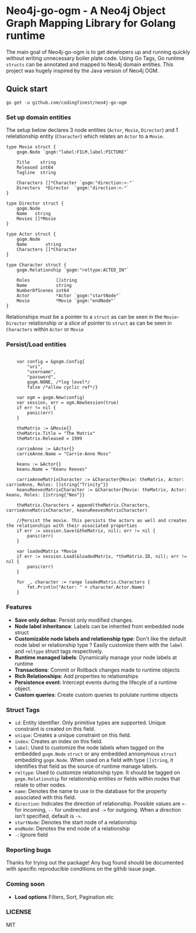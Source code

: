 # Neo4j-go-ogm - A Neo4j Object Graph Mapping Library for Golang runtime

The main goal of Neo4j-go-ogm is to get developers up and running quickly without writing unnecessary boiler plate code. Using Go Tags, Go runtime `structs` can be annotated and mapped to Neo4j domain entities. This project was hugely inspired by the Java version of Neo4j OGM.

## Quick start

```
go get -u github.com/codingfinest/neo4j-go-ogm
```

### Set up domain entities

The setup below declares 3 node entities (`Actor`, `Movie`, `Director`) and 1 relelationship entity (`Character`) which relates an `Actor` to a `Movie`. 

```
type Movie struct {
	gogm.Node `gogm:"label:FILM,label:PICTURE"`

	Title    string
	Released int64
	Tagline  string

	Characters []*Character `gogm:"direction:<-"`
	Directors  *Director  `gogm:"direction:<-"`
}

type Director struct {
	gogm.Node
	Name   string
	Movies []*Movie
}

type Actor struct {
	gogm.Node
	Name       string
	Characters []*Character
}

type Character struct {
	gogm.Relationship `gogm:"reltype:ACTED_IN"`

	Roles          []string
	Name           string
	NumberOfScenes int64
	Actor          *Actor `gogm:"startNode"`
	Movie          *Movie `gogm:"endNode"`
}
```

Relationships must be a pointer to a `struct` as can be seen in the `Movie`-`Director` relationship or a slice of pointer to `struct` as can be seen in `Characters` within `Actor` or `Movie`

### Persist/Load entities

```

	var config = &gogm.Config{
		"uri",
		"username",
		"password",
		gogm.NONE, /*log level*/
		false /*allow cyclic ref*/}

	var ogm = gogm.New(config)
	var session, err = ogm.NewSession(true)
	if err != nil {
		panic(err)
	}

	theMatrix := &Movie{}
	theMatrix.Title = "The Matrix"
	theMatrix.Released = 1999

	carrieAnne := &Actor{}
	carrieAnne.Name = "Carrie-Anne Moss"

	keanu := &Actor{}
	keanu.Name = "Keanu Reeves"

	carrieAnneMatrixCharacter := &Character{Movie: theMatrix, Actor: carrieAnne, Roles: []string{"Trinity"}}
	keanuReevesMatrixCharacter := &Character{Movie: theMatrix, Actor: keanu, Roles: []string{"Neo"}}

	theMatrix.Characters = append(theMatrix.Characters, carrieAnneMatrixCharacter, keanuReevesMatrixCharacter)

	//Persist the movie. This persists the actors as well and creates the relationships with their associated properties
	if err := session.Save(&theMatrix, nil); err != nil {
		panic(err)
	}

	var loadedMatrix *Movie
	if err := session.Load(&loadedMatrix, *theMatrix.ID, nil); err != nil {
		panic(err)
	}

	for _, character := range loadedMatrix.Characters {
		fmt.Println("Actor: " + character.Actor.Name)
	}
```

### Features
* **Save only deltas**: Persist only modified changes.
* **Node label inheritance**: Labels can be inherited from embedded node struct
* **Customizable node labels and relationship type**: Don't like the default node label or relationship type ? Easily customize them with the `label` and `reltype` struct tags respectively.
* **Runtime managed labels**: Dynamically manage your node labels at runtime
* **Transactions**: Commit or Rollback changes made to runtime objects
* **Rich Relationships**: Add properties to relationships
* **Persistence event**: Intercept events during the lifecyle of a runtime object. 
* **Custom queries**: Create custom queries to polulate runtime objects

### Struct Tags
* `id`: Entity identifier. Only primitive types are supported. Unique constraint is created on this field. 
* `unique`: Creates a unique constraint on this field.
* `index`: Creates an index on this field.
* `label`: Used to customize the node labels when tagged on the embedded `gogm.Node` `struct` or any embedded annonymous `struct` embedding `gogm.Node`. When used on a field with type `[]string`, it identifies that field as the source of runtime manage labels.
* `reltype`: Used to customize relationship type. It should be tagged on `gogm.Relationship` for relationship entities or fields within nodes that relate to other nodes.
* `name`: Denotes the name to use in the database for the property associated with this field.
* `direction`: Indicates the direction of relationship. Possible values are `<-` for incoming, `--` for undirected and `->` for outgoing. When a direction isn't specified, default is `->`.
* `startNode`: Denotes the start node of a relationship
* `endNode`: Denotes the end node of a relationship
* `-`: Ignore field




### Reporting bugs

Thanks for trying out the package! Any bug found should be documented with specific reproducible conditions on the githib issue page.



### Coming soon
* **Load options** Filters, Sort, Pagination etc

### LICENSE

MIT













